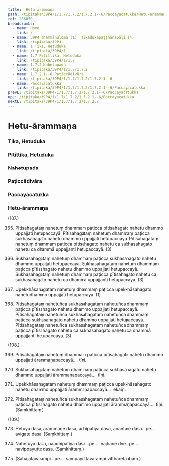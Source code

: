 ```yaml
---
title:  Hetu-ārammaṇa
path: /tipitaka/39P4/1/1.7/1.7.2/1.7.2.1--6/Paccayacatukka/Hetu-arammana
ref: 266050
breadcrumbs:
  - name: Home
    link: /
  - name: 39P4 Dhammānuloma (1), Tikadukapaṭṭhānapāḷi (4)
    link: /tipitaka/39P4
  - name: 1 Tika, Hetuduka
    link: /tipitaka/39P4/1
  - name: 1.7 Pītittika, Hetuduka
    link: /tipitaka/39P4/1/1.7
  - name: 1.7.2 Nahetupada
    link: /tipitaka/39P4/1/1.7/1.7.2
  - name: 1.7.2.1--6 Paṭiccādivāra
    link: /tipitaka/39P4/1/1.7/1.7.2/1.7.2.1--6
  - name: Paccayacatukka
    link: /tipitaka/39P4/1/1.7/1.7.2/1.7.2.1--6/Paccayacatukka
prevL: /tipitaka/39P4/1/1.7/1.7.2/1.7.2.1--6/Paccayacatukka
upL: /tipitaka/39P4/1/1.7/1.7.2/1.7.2.1--6/Paccayacatukka
nextL: /tipitaka/39P4/1/1.7/1.7.2/1.7.2.7
---
```


# Hetu-ārammaṇa

### Tika, Hetuduka

### Pītittika, Hetuduka

### Nahetupada

### Paṭiccādivāra

### Paccayacatukka

### Hetu-ārammaṇa

(107.)

365. Pītisahagataṃ nahetuṃ dhammaṃ paṭicca pītisahagato nahetu dhammo uppajjati hetupaccayā. Pītisahagataṃ nahetuṃ dhammaṃ paṭicca sukhasahagato nahetu dhammo uppajjati hetupaccayā. Pītisahagataṃ nahetuṃ dhammaṃ paṭicca pītisahagato nahetu ca sukhasahagato nahetu ca dhammā uppajjanti hetupaccayā. (3)

366. Sukhasahagataṃ nahetuṃ dhammaṃ paṭicca sukhasahagato nahetu dhammo uppajjati hetupaccayā. Sukhasahagataṃ nahetuṃ dhammaṃ paṭicca pītisahagato nahetu dhammo uppajjati hetupaccayā. Sukhasahagataṃ nahetuṃ dhammaṃ paṭicca pītisahagato nahetu ca sukhasahagato nahetu ca dhammā uppajjanti hetupaccayā. (3)

367. Upekkhāsahagataṃ nahetuṃ dhammaṃ paṭicca upekkhāsahagato nahetudhammo uppajjati hetupaccayā. (1)

368. Pītisahagataṃ nahetuñca sukhasahagataṃ nahetuñca dhammaṃ paṭicca pītisahagato nahetu dhammo uppajjati hetupaccayā. Pītisahagataṃ nahetuñca sukhasahagataṃ nahetuñca dhammaṃ paṭicca sukhasahagato nahetu dhammo uppajjati hetupaccayā. Pītisahagataṃ nahetuñca sukhasahagataṃ nahetuñca dhammaṃ paṭicca pītisahagato nahetu ca sukhasahagato nahetu ca dhammā uppajjanti hetupaccayā. (3)

(108.)

369. Pītisahagataṃ nahetuṃ dhammaṃ paṭicca pītisahagato nahetu dhammo uppajjati ārammaṇapaccayā…  tīṇi.

370. Sukhasahagataṃ nahetuṃ dhammaṃ paṭicca sukhasahagato nahetu dhammo uppajjati ārammaṇapaccayā…  tīṇi.

371. Upekkhāsahagataṃ nahetuṃ dhammaṃ paṭicca upekkhāsahagato nahetu dhammo uppajjati ārammaṇapaccayā…  ekaṃ.

372. Pītisahagataṃ nahetuñca sukhasahagataṃ nahetuñca dhammaṃ paṭicca pītisahagato nahetu dhammo uppajjati ārammaṇapaccayā…  tīṇi. (Saṃkhittaṃ.)

(109.)

373. Hetuyā dasa, ārammaṇe dasa, adhipatiyā dasa, anantare dasa…pe…  avigate dasa. (Saṃkhittaṃ.)

374. Nahetuyā dasa, naadhipatiyā dasa…pe…  najhāne dve…pe…  navippayutte dasa. (Saṃkhittaṃ.)

375. (Sahajātavārampi…pe…  sampayuttavārampi vitthāretabbaṃ.)


